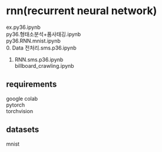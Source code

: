 # rnn(recurrent neural network)
ex.py36.ipynb  
py36.형태소분석+품사태깅.ipynb  
py36.RNN.mnist.ipynb  
0. Data 전처리.sms.p36.ipynb  
1. RNN.sms.p36.ipynb  
billboard_crawling.ipynb

## requirements
google colab  
pytorch  
torchvision

## datasets
mnist
